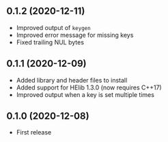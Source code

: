 ## 0.1.2 (2020-12-11)

- Improved output of `keygen`
- Improved error message for missing keys
- Fixed trailing NUL bytes

## 0.1.1 (2020-12-09)

- Added library and header files to install
- Added support for HElib 1.3.0 (now requires C++17)
- Improved output when a key is set multiple times

## 0.1.0 (2020-12-08)

- First release
